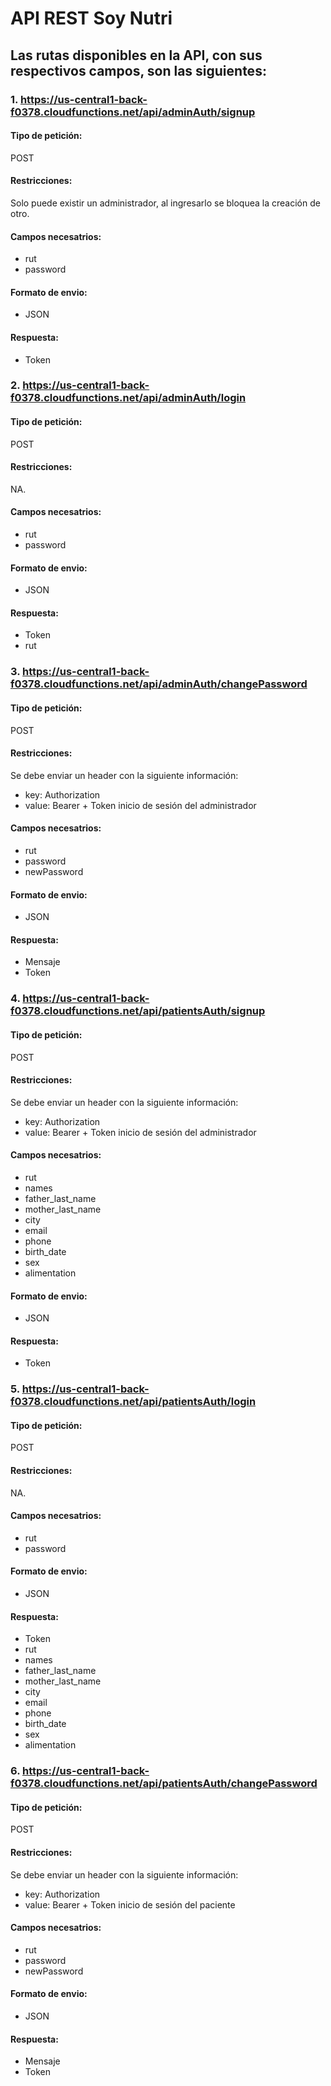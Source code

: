 # API REST Soy Nutri

## Las rutas disponibles en la API, con sus respectivos campos, son las siguientes:

### 1. https://us-central1-back-f0378.cloudfunctions.net/api/adminAuth/signup
#### Tipo de petición:
POST
#### Restricciones: 
Solo puede existir un administrador, al ingresarlo se bloquea la creación de otro.
#### Campos necesatrios:
- rut 
- password
#### Formato de envio:
- JSON
#### Respuesta:
- Token

### 2. https://us-central1-back-f0378.cloudfunctions.net/api/adminAuth/login
#### Tipo de petición:
POST
#### Restricciones: 
NA.
#### Campos necesatrios:
- rut 
- password
#### Formato de envio:
- JSON
#### Respuesta:
- Token
- rut

### 3. https://us-central1-back-f0378.cloudfunctions.net/api/adminAuth/changePassword
#### Tipo de petición:
POST
#### Restricciones: 
Se debe enviar un header con la siguiente información:
- key: Authorization
- value: Bearer + Token inicio de sesión del administrador
#### Campos necesatrios:
- rut 
- password
- newPassword
#### Formato de envio:
- JSON
#### Respuesta:
- Mensaje
- Token

### 4. https://us-central1-back-f0378.cloudfunctions.net/api/patientsAuth/signup
#### Tipo de petición:
POST
#### Restricciones: 
Se debe enviar un header con la siguiente información:
- key: Authorization
- value: Bearer + Token inicio de sesión del administrador
#### Campos necesatrios:
- rut
- names
- father_last_name
- mother_last_name
- city
- email
- phone
- birth_date
- sex
- alimentation
#### Formato de envio:
- JSON
#### Respuesta:
- Token

### 5. https://us-central1-back-f0378.cloudfunctions.net/api/patientsAuth/login
#### Tipo de petición:
POST
#### Restricciones: 
NA.
#### Campos necesatrios:
- rut 
- password
#### Formato de envio:
- JSON
#### Respuesta:
- Token
- rut
- names
- father_last_name
- mother_last_name
- city
- email
- phone
- birth_date
- sex
- alimentation

### 6. https://us-central1-back-f0378.cloudfunctions.net/api/patientsAuth/changePassword
#### Tipo de petición:
POST
#### Restricciones: 
Se debe enviar un header con la siguiente información:
- key: Authorization
- value: Bearer + Token inicio de sesión del paciente
#### Campos necesatrios:
- rut 
- password
- newPassword
#### Formato de envio:
- JSON
#### Respuesta:
- Mensaje
- Token
